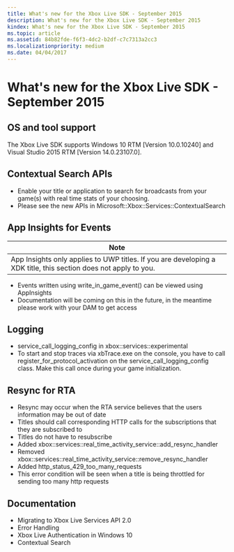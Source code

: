 ```yaml
---
title: What's new for the Xbox Live SDK - September 2015
description: What's new for the Xbox Live SDK - September 2015
kindex: What's new for the Xbox Live SDK - September 2015
ms.topic: article
ms.assetid: 84b82fde-f6f3-4dc2-b2df-c7c7313a2cc3
ms.localizationpriority: medium
ms.date: 04/04/2017
---
```


# What's new for the Xbox Live SDK - September 2015


## OS and tool support

The Xbox Live SDK supports Windows 10 RTM [Version 10.0.10240] and Visual Studio 2015 RTM [Version 14.0.23107.0].


## Contextual Search APIs

* Enable your title or application to search for broadcasts from your game(s) with real time stats of your choosing.
* Please see the new APIs in Microsoft::Xbox::Services::ContextualSearch


## App Insights for Events

| Note |
|------|
| App Insights only applies to UWP titles.  If you are developing a XDK title, this section does not apply to you. |

<p/>

* Events written using write_in_game_event() can be viewed using AppInsights
* Documentation will be coming on this in the future, in the meantime please work with your DAM to get access


## Logging

* service_call_logging_config in xbox::services::experimental
* To start and stop traces via xbTrace.exe on the console, you have to call register_for_protocol_activation on the service_call_logging_config class.  Make this call once during your game initialization.


## Resync for RTA

* Resync may occur when the RTA service believes that the users information may be out of date
* Titles should call corresponding HTTP calls for the subscriptions that they are subscribed to
* Titles do not have to resubscribe
* Added xbox::services::real_time_activity_service::add_resync_handler
* Removed xbox::services::real_time_activity_service::remove_resync_handler
* Added http_status_429_too_many_requests
* This error condition will be seen when a title is being throttled for sending too many http requests


## Documentation

* Migrating to Xbox Live Services API 2.0
* Error Handling
* Xbox Live Authentication in Windows 10
* Contextual Search
